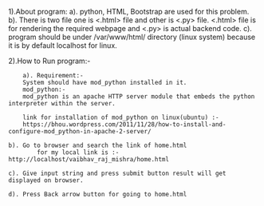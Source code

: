 1).About program:
	 a). python, HTML, Bootstrap are used for this problem.
     	 b). There is two file one is <.html> file and other is <.py> file. <.html> file is for rendering the required webpage and <.py> is actual backend code.
	 c). program should be under /var/www/html/ directory (linux system) because it is by default localhost for linux.


2).How to Run program:-

        a). Requirement:-
		System should have mod_python installed in it.
		mod_python:-
		mod_python is an apache HTTP server module that embeds the python interpreter within the server.

		link for installation of mod_python on linux(ubuntu) :- 
		https://bhou.wordpress.com/2011/11/28/how-to-install-and-configure-mod_python-in-apache-2-server/

	b). Go to browser and search the link of home.html
    	    for my local link is :-http://localhost/vaibhav_raj_mishra/home.html

	c). Give input string and press submit button result will get displayed on browser.

	d). Press Back arrow button for going to home.html


